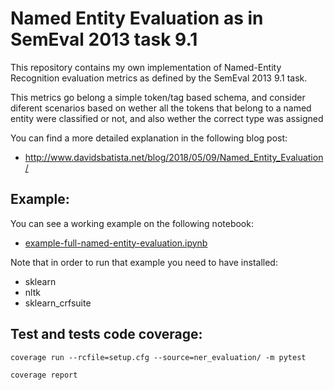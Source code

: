 # Named Entity Evaluation as in SemEval 2013 task 9.1

This repository contains my own implementation of Named-Entity Recognition evaluation metrics as defined by the SemEval 2013 9.1 task.

This metrics go belong a simple token/tag based schema, and consider diferent scenarios based on wether all the tokens that belong to a named entity were classified or not, and also wether the correct type was assigned

You can find a more detailed explanation in the following blog post:

* http://www.davidsbatista.net/blog/2018/05/09/Named_Entity_Evaluation/


## Example:

You can see a working example on the following notebook:

- [example-full-named-entity-evaluation.ipynb](example-full-named-entity-evaluation.ipynb)

Note that in order to run that example you need to have installed:

- sklearn
- nltk
- sklearn_crfsuite

## Test and tests code coverage:

`coverage run --rcfile=setup.cfg --source=ner_evaluation/ -m pytest`

`coverage report`
